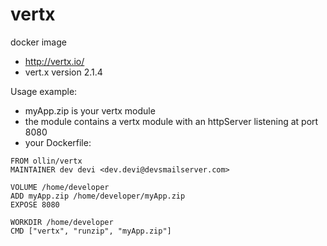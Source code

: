 vertx
=====

docker image 

- http://vertx.io/
- vert.x version 2.1.4

Usage example:

- myApp.zip is your vertx module
- the module contains a vertx module with an httpServer listening at port 8080
- your Dockerfile: 

```
FROM ollin/vertx
MAINTAINER dev devi <dev.devi@devsmailserver.com>

VOLUME /home/developer
ADD myApp.zip /home/developer/myApp.zip
EXPOSE 8080

WORKDIR /home/developer
CMD ["vertx", "runzip", "myApp.zip"]
```

